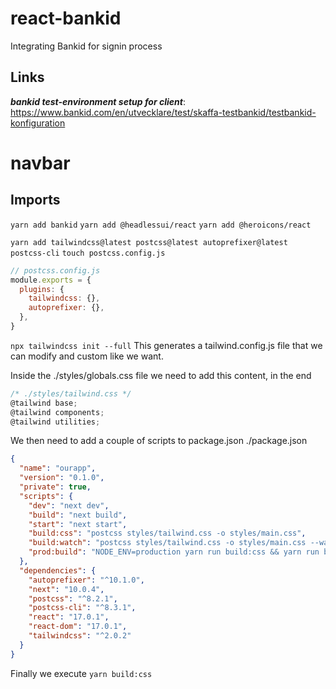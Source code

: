 # react-bankid
Integrating Bankid for signin process

## Links
***bankid test-environment setup for client***: https://www.bankid.com/en/utvecklare/test/skaffa-testbankid/testbankid-konfiguration

# navbar
## Imports
`yarn add bankid`
`yarn add @headlessui/react`
`yarn add @heroicons/react`

`yarn add tailwindcss@latest postcss@latest autoprefixer@latest postcss-cli`
`touch postcss.config.js`
```jsx
// postcss.config.js
module.exports = {
  plugins: {
    tailwindcss: {},
    autoprefixer: {},
  },
}
```

`npx tailwindcss init --full`
This generates a tailwind.config.js file that we can modify and custom like we want.

Inside the ./styles/globals.css file we need to add this content, in the end
```jsx
/* ./styles/tailwind.css */
@tailwind base;
@tailwind components;
@tailwind utilities;
```

We then need to add a couple of scripts to package.json
./package.json
```json
{
  "name": "ourapp",
  "version": "0.1.0",
  "private": true,
  "scripts": {
    "dev": "next dev",
    "build": "next build",
    "start": "next start",
    "build:css": "postcss styles/tailwind.css -o styles/main.css",
    "build:watch": "postcss styles/tailwind.css -o styles/main.css --watch",
    "prod:build": "NODE_ENV=production yarn run build:css && yarn run build"
  },
  "dependencies": {
    "autoprefixer": "^10.1.0",
    "next": "10.0.4",
    "postcss": "^8.2.1",
    "postcss-cli": "^8.3.1",
    "react": "17.0.1",
    "react-dom": "17.0.1",
    "tailwindcss": "^2.0.2"
  }
}
```

Finally we execute
`yarn build:css`